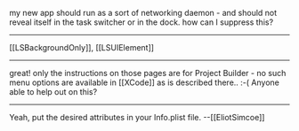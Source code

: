 
my new app should run as a sort of networking daemon - and should not reveal itself in the task switcher or in the dock.  how can I suppress this?

----

[[LSBackgroundOnly]], [[LSUIElement]]

----

great! only the instructions on those pages are for Project Builder - no such menu options are available in [[XCode]] as is described there.. :-( Anyone able to help out on this?

----

Yeah, put the desired attributes in your Info.plist file. --[[EliotSimcoe]]